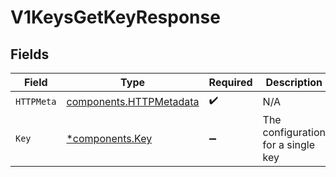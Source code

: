 # V1KeysGetKeyResponse


## Fields

| Field                                                              | Type                                                               | Required                                                           | Description                                                        |
| ------------------------------------------------------------------ | ------------------------------------------------------------------ | ------------------------------------------------------------------ | ------------------------------------------------------------------ |
| `HTTPMeta`                                                         | [components.HTTPMetadata](../../models/components/httpmetadata.md) | :heavy_check_mark:                                                 | N/A                                                                |
| `Key`                                                              | [*components.Key](../../models/components/key.md)                  | :heavy_minus_sign:                                                 | The configuration for a single key                                 |